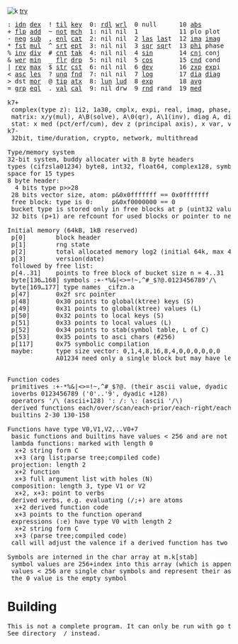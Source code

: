 ![k](https://ktye.github.io/k32.png) [try](https://ktye.github.io)
<pre>: <a href="../../blob/master/k.go#L802">idn</a> <a href="../../blob/master/k.go#L488">dex</a>  ! <a href="../../blob/master/k.go#L1114">til</a> <a href="../../blob/master/k.go#L2777">key</a>  0: <a href="../../blob/master/k.go#L4518">rdl</a> <a href="../../blob/master/k.go#L4522">wrl</a>  0 null      10 <a href="../../blob/master/k.go#L2563">abs</a>        20 <a href="../../blob/master/k.go#L6351">med</a>  130 ... in      140 <a href="../../blob/master/k.go#L6246">mvg</a> <a href="../../blob/master/k.go#L6215">avg</a>
+ <a href="../../blob/master/k.go#L803">flp</a> <a href="../../blob/master/k.go#L2724">add</a>  ~ <a href="../../blob/master/k.go#L1208">not</a> <a href="../../blob/master/k.go#L2816">mch</a>  1: nil nil  1           11 plo plot   21 <a href="../../blob/master/k.go#L6146">vri</a>  131 ... within  141 <a href="../../blob/master/k.go#L6363">pct</a> <a href="../../blob/master/k.go#L6351">med</a>
- <a href="../../blob/master/k.go#L842">neg</a> <a href="../../blob/master/k.go#L2725">sub</a>  , <a href="../../blob/master/k.go#L1233">enl</a> <a href="../../blob/master/k.go#L2860">cat</a>  2: nil nil  2 <a href="../../blob/master/k.go#L881">las</a> <a href="../../blob/master/k.go#L881">las</a>t  12 <a href="../../blob/master/k.go#L2578">ima</a> <a href="../../blob/master/k.go#L2578">ima</a>g   22 <a href="../../blob/master/k.go#L5541">prm</a>  132 <a href="../../blob/master/k.go#L4783">bin</a>         142 <a href="../../blob/master/k.go#L6167">cov</a> var
* <a href="../../blob/master/k.go#L845">fst</a> <a href="../../blob/master/k.go#L2726">mul</a>  ^ <a href="../../blob/master/k.go#L1256">srt</a> <a href="../../blob/master/k.go#L2998">ept</a>  3: nil nil  3 <a href="../../blob/master/k.go#L2554">sqr</a> <a href="../../blob/master/k.go#L2554">sqr</a>t  13 <a href="../../blob/master/k.go#L2579">phi</a> phase          133 ... like
% <a href="../../blob/master/k.go#L911">inv</a> <a href="../../blob/master/k.go#L2727">div</a>  # <a href="../../blob/master/k.go#L1274">cnt</a> <a href="../../blob/master/k.go#L3033">tak</a>  4: nil nil  4 <a href="../../blob/master/k.go#L2557">sin</a>       14 <a href="../../blob/master/k.go#L2607">cnj</a> conj           134              '  <a href="../../blob/master/k.go#L3994">ech</a> <a href="../../blob/master/k.go#L4048">ecd</a>
& <a href="../../blob/master/k.go#L914">wer</a> <a href="../../blob/master/k.go#L2728">min</a>  _ <a href="../../blob/master/k.go#L1282">flr</a> <a href="../../blob/master/k.go#L3134">drp</a>  5: nil nil  5 <a href="../../blob/master/k.go#L2560">cos</a>       15 <a href="../../blob/master/k.go#L5877">cnd</a> cond           135 <a href="../../blob/master/k.go#L2733">lgn</a> <a href="../../blob/master/k.go#L2571">log</a>      /  <a href="../../blob/master/k.go#L4188">ovr</a> <a href="../../blob/master/k.go#L4330">ovi</a>
| <a href="../../blob/master/k.go#L940">rev</a> <a href="../../blob/master/k.go#L2729">max</a>  $ <a href="../../blob/master/k.go#L1307">str</a> <a href="../../blob/master/k.go#L3255">cst</a>  6: nil nil  6 <a href="../../blob/master/k.go#L6120">dev</a>       16 <a href="../../blob/master/k.go#L2665">zxp</a> <a href="../../blob/master/k.go#L2574">exp</a>i           136 <a href="../../blob/master/k.go#L2736">pow</a> <a href="../../blob/master/k.go#L2574">exp</a>      \  <a href="../../blob/master/k.go#L4249">scn</a> <a href="../../blob/master/k.go#L4376">sci</a>
< <a href="../../blob/master/k.go#L971">asc</a> <a href="../../blob/master/k.go#L2730">les</a>  ? <a href="../../blob/master/k.go#L1404">unq</a> <a href="../../blob/master/k.go#L3363">fnd</a>  7: nil nil  7 <a href="../../blob/master/k.go#L2571">log</a>       17 <a href="../../blob/master/k.go#L1183">dia</a> <a href="../../blob/master/k.go#L1183">dia</a>g           137 <a href="../../blob/master/k.go#L5578">rol</a> rand     ': <a href="../../blob/master/k.go#L4083">ecp</a> <a href="../../blob/master/k.go#L4140">epi</a>
> dst <a href="../../blob/master/k.go#L2731">mor</a>  @ <a href="../../blob/master/k.go#L1423">tip</a> <a href="../../blob/master/k.go#L3443">atx</a>  8: <a href="../../blob/master/k.go#L4529">lun</a> <a href="../../blob/master/k.go#L4534">lud</a>  8 <a href="../../blob/master/k.go#L2574">exp</a>       18 <a href="../../blob/master/k.go#L6215">avg</a>                138 <a href="../../blob/master/k.go#L6043">mkz</a> cmplx    /: <a href="../../blob/master/k.go#L4674">jon</a> <a href="../../blob/master/k.go#L4160">ecr</a>
= <a href="../../blob/master/k.go#L1087">grp</a> <a href="../../blob/master/k.go#L2732">eql</a>  . <a href="../../blob/master/k.go#L1434">val</a> <a href="../../blob/master/k.go#L3761">cal</a>  9: nil drw  9 <a href="../../blob/master/k.go#L5640">rnd</a> rand  19 <a href="../../blob/master/k.go#L6351">med</a>                139 <a href="../../blob/master/k.go#L3411">fns</a> find     \: <a href="../../blob/master/k.go#L4641">spl</a> <a href="../../blob/master/k.go#L4174">ecl</a>

k7+
 complex(type z): 1i2, 1a30, cmplx, expi, real, imag, phase, conj, rand 3i(binormal)
 matrix: x/y(mul), A\B(solve), A\0(qr), A\1(inv), diag A, diag v, norm, cond
 stat: x med (pct/erf/cum), dev z (principal axis), x var, var z (cov), x avg (cum/win/exp)
k7-
 32bit, time/duration, crypto, network, multithread
 
Type/memory system
32-bit system, buddy allocater with 8 byte headers
types (cifzsla01234) byte8, int32, float64, complex128, symbol64, list32, dict64, funcs
space for 15 types
8 byte header:
  4 bits type p>>28
 28 bits vector size, atom: p&0x0fffffff == 0x0fffffff
 free block: type is 0:     p&0xf0000000 == 0
 bucket type is stored only in free blocks at p (uint32 value)
 32 bits (p+1) are refcount for used blocks or pointer to next free

Initial memory (64kB, 1kB reserved)
 p[0]        block header
 p[1]        rng state
 p[2]        total allocated memory log2 (initial 64k, max 4G) uint32
 p[3]        version(date)
 followed by free list:
 p[4..31]    points to free block of bucket size n = 4..31
 byte[136…168] symbols :+-*%&|<>=!~,^#_$?@.0123456789'/\
 byte[169…177] type names _cifzn.a
 p[47]       0x2f src pointer
 p[48]       0x30 points to global(ktree) keys (S)
 p[49]       0x31 points to global(ktree) values (L)
 p[50]       0x32 points to local keys (S)
 p[51]       0x33 points to local values (L)
 p[52]       0x34 points to stab(symbol table, L of C)
 p[53]       0x35 points to asci chars (#256)
 p[117]      0x75 symbolic compilation
 maybe:      type size vector: 0,1,4,8,16,8,4,0,0,0,0,0,0
             A01234 need only a single block but may have length>0
	     
	     
Function codes
 primitives :+-*%&|<>=!~,^#_$?@. (their ascii value, dyadic +128)
 ioverbs 0123456789 ('0'..'9', dyadic +128)
 operators '/\ (ascii+128) ': /: \: (ascii '/\)
 derived functions each/over/scan/each-prior/each-right/each-left: ascii ([{)]}, +128
 builtins 2-30 130-158 

Functions have type V0,V1,V2,..V0+7
 basic functions and builtins have values < 256 and are not stored in the memory system
 lambda functions: marked with length 0
  x+2 string form C
  x+3 (arg list;parse tree;compiled code)
 projection: length 2
  x+2 function
  x+3 full argument list with holes (N)
 composition: length 3, type V1 or V2
  x+2, x+3: point to verbs
 derived verbs, e.g. evaluating (/;+) are atoms
  x+2 derived function code
  x+3 points to the function operand
 expressions (:e) have type V0 with length 2
  x+2 string form C
  x+3 (parse tree;compiled code)
 call will adjust the valence if a derived function has two arguments
 
Symbols are interned in the char array at m.k[stab]
 symbol values are 256+index into this array (which is append only)
 values < 256 are single char symbols and represent their ascii value
 the 0 value is the empty symbol
</pre>

# Building
<pre>
This is not a complete program. It can only be run with go test.
See directory _/ instead.
</pre>
